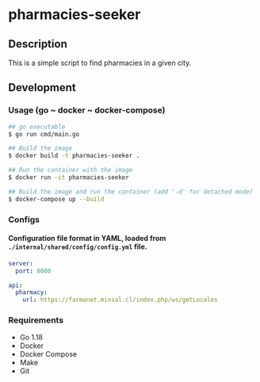 # pharmacies-seeker

## Description

This is a simple script to find pharmacies in a given city.

## Development

### Usage (go ~ docker ~ docker-compose)

```bash
## go executable
$ go run cmd/main.go
```
    
```bash
## Build the image
$ docker build -t pharmacies-seeker .

## Run the container with the image
$ docker run -it pharmacies-seeker
 ```

```bash
## Build the image and run the container (add '-d' for detached mode)
$ docker-compose up --build 
```

### Configs

#### Configuration file format in YAML, loaded from `./internal/shared/config/config.yml` file.

```yaml
server:
  port: 8080

api:
  pharmacy:
    url: https://farmanet.minsal.cl/index.php/ws/getLocales
```
### Requirements

- Go 1.18
- Docker
- Docker Compose
- Make
- Git